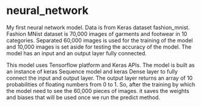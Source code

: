 # neural_network
My first neural network model. Data is from Keras dataset fashion_mnist. Fashion MNist dataset is 70,000 images of  garments and footwear in 10 categories. Separated 60,000 images is used for the training of the model and 10,000 images is set aside for testing the accuracy of the model. The model has an input and an output layer fully connected.

This model uses Tensorflow platform and Keras APIs. The model is built as an instance of keras Sequence model and keras Dense layer to fully connect the input and output layer. The output layer returns an array of 10 probabilities of floating numbers from 0 to 1. So, after the training by which the model need to see the 60,000 pieces of images. it saves the weights and biases that will be used once we run the predict method.
